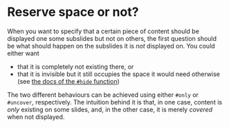 # Reserve space or not?
When you want to specify that a certain piece of content should be displayed one
some subslides but not on others, the first question should be what should happen
on the subslides it is _not_ displayed on.
You could either want
- that it is completely not existing there, or
- that it is invisible but it still occupies the space it would need otherwise
  (see [the docs of the `#hide` function](https://typst.app/docs/reference/layout/hide/))

The two different behaviours can be achieved using either `#only` or `#uncover`,
respectively.
The intuition behind it is that, in one case, content is _only_ existing on some
slides, and, in the other case, it is merely _covered_ when not displayed.

